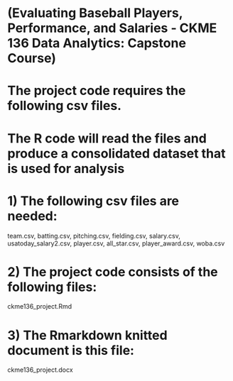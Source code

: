 # (Evaluating Baseball Players, Performance, and Salaries - CKME 136 Data Analytics: Capstone Course)
# The project code requires the following csv files.
# The R code will read the files and produce a consolidated dataset that is used for analysis

# 1) The following csv files are needed:
team.csv, 
batting.csv, 
pitching.csv, 
fielding.csv, 
salary.csv, 
usatoday_salary2.csv, 
player.csv, 
all_star.csv, 
player_award.csv, 
woba.csv

# 2) The project code consists of the following files:
ckme136_project.Rmd

# 3) The Rmarkdown knitted document is this file:
ckme136_project.docx
